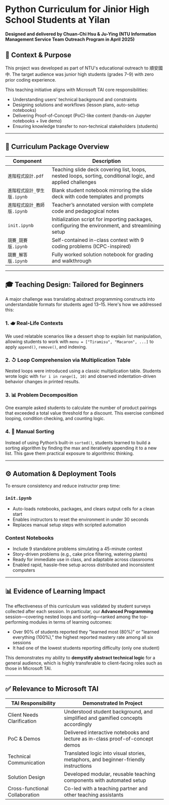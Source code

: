 # Python Curriculum for Jinior High School Students at Yilan

**Designed and delivered by Chuan-Chi Hsu & Ju-Ying (NTU Information Management Service Team Outreach Program in April 2025)**

## 📌 Context & Purpose

This project was developed as part of NTU's educational outreach to 順安國中. The target audience was junior high students (grades 7–9) with zero prior coding experience.

This teaching initiative aligns with Microsoft TAI core responsibilities:

* Understanding users’ technical background and constraints
* Designing solutions and workflows (lesson plans, auto-setup notebooks)
* Delivering Proof-of-Concept (PoC)-like content (hands-on Jupyter notebooks + live demo)
* Ensuring knowledge transfer to non-technical stakeholders (students)

---

## 📘 Curriculum Package Overview

| Component          | Description                                                                                                |
| ------------------ | ---------------------------------------------------------------------------------------------------------- |
| `進階程式設計.pdf`       | Teaching slide deck covering list, loops, nested loops, sorting, conditional logic, and applied challenges |
| `進階程式設計_學生版.ipynb` | Blank student notebook mirroring the slide deck with code templates and prompts                            |
| `進階程式設計_教師版.ipynb` | Teacher’s annotated version with complete code and pedagogical notes                                       |
| `init.ipynb`       | Initialization script for importing packages, configuring the environment, and streamlining setup          |
| `競賽_競賽版.ipynb`     | Self-contained in-class contest with 9 coding problems (ICPC-inspired)                                     |
| `競賽_解答版.ipynb`     | Fully worked solution notebook for grading and walkthrough                                                 |

---

## 🎓 Teaching Design: Tailored for Beginners

A major challenge was translating abstract programming constructs into understandable formats for students aged 13–15. Here's how we addressed this:

### 1. 🫖 Real-Life Contexts

We used relatable scenarios like a dessert shop to explain list manipulation, allowing students to work with `menu = ["Tiramisu", "Macaron", ...]` to apply `append()`, `remove()`, and indexing.

### 2. ↺ Loop Comprehension via Multiplication Table

Nested loops were introduced using a classic multiplication table. Students wrote logic with `for i in range(1, 10)` and observed indentation-driven behavior changes in printed results.

### 3. 📊 Problem Decomposition

One example asked students to calculate the number of product pairings that exceeded a total value threshold for a discount. This exercise combined looping, condition checking, and counting logic.

### 4. 🧰 Manual Sorting

Instead of using Python’s built-in `sorted()`, students learned to build a sorting algorithm by finding the max and iteratively appending it to a new list. This gave them practical exposure to algorithmic thinking.

---

## ⚙️ Automation & Deployment Tools

To ensure consistency and reduce instructor prep time:

### `init.ipynb`

* Auto-loads notebooks, packages, and clears output cells for a clean start
* Enables instructors to reset the environment in under 30 seconds
* Replaces manual setup steps with scripted automation

### Contest Notebooks

* Include 9 standalone problems simulating a 45-minute contest
* Story-driven problems (e.g., cake price filtering, watering plants)
* Ready for immediate use in class, and adaptable across classrooms
* Enabled rapid, hassle-free setup across distributed and inconsistent computers

---

## 📊 Evidence of Learning Impact

The effectiveness of this curriculum was validated by student surveys collected after each session. In particular, our **Advanced Programming** session—covering nested loops and sorting—ranked among the top-performing modules in terms of learning outcomes:

* Over 90% of students reported they "learned most (80%)" or "learned everything (100%)," the highest reported mastery rate among all six sessions
* It had one of the lowest  students reporting difficulty (only one student)

This demonstrates my ability to **demystify abstract technical logic** for a general audience, which is highly transferable to client-facing roles such as those in Microsoft TAI.

---

## ✅ Relevance to Microsoft TAI

| TAI Responsibility             | Demonstrated In Project                                                             |
| ------------------------------ | ----------------------------------------------------------------------------------- |
| Client Needs Clarification     | Understood student background, and simplified and gamified concepts accordingly  |
| PoC & Demos                    | Delivered interactive notebooks and lecture as in-class proof-of-concept demos                  |
| Technical Communication        | Translated logic into visual stories, metaphors, and beginner-friendly instructions |
| Solution Design                | Developed modular, reusable teaching components with automated setup                |
| Cross-functional Collaboration | Co-led with a teaching partner and other teaching assistants                |
